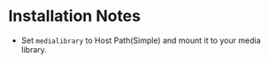 # Installation Notes

- Set `medialibrary` to Host Path(Simple) and mount it to your media library.
